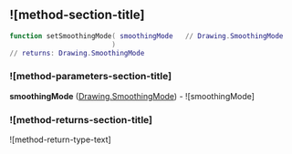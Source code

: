 ## ![method-section-title]


```lua
function setSmoothingMode( smoothingMode   // Drawing.SmoothingMode
                         )
// returns: Drawing.SmoothingMode
```


### ![method-parameters-section-title]

**smoothingMode** ([Drawing.SmoothingMode](../../Drawing/SmoothingMode.md)) - ![smoothingMode]

### ![method-returns-section-title]

![method-return-type-text]

